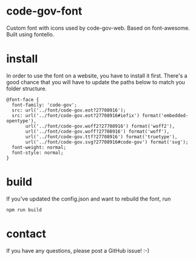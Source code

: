 # code-gov-font
Custom font with icons used by code-gov-web. Based on font-awesome. Built using fontello.

# install
In order to use the font on a website, you have to install it first.
There's a good chance that you will have to update the paths below
to match you folder structure.
```
@font-face {
  font-family: 'code-gov';
  src: url('../font/code-gov.eot?27708916');
  src: url('../font/code-gov.eot?27708916#iefix') format('embedded-opentype'),
       url('../font/code-gov.woff2?27708916') format('woff2'),
       url('../font/code-gov.woff?27708916') format('woff'),
       url('../font/code-gov.ttf?27708916') format('truetype'),
       url('../font/code-gov.svg?27708916#code-gov') format('svg');
  font-weight: normal;
  font-style: normal;
}
```

# build
If you've updated the config.json and want to rebuild the font, run
```
npm run build
```

# contact
If you have any questions, please post a GitHub issue! :-)
